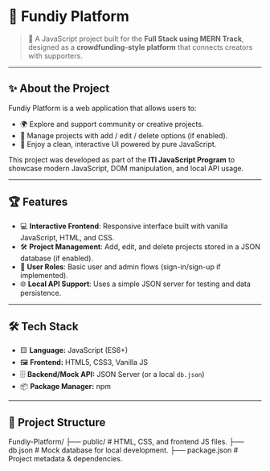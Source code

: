 # 🌟 Fundiy Platform

> 🚀 A JavaScript project built for the **Full Stack using MERN Track**, designed as a **crowdfunding-style platform** that connects creators with supporters.

---

## ✨ About the Project
Fundiy Platform is a web application that allows users to:
- 🌍 Explore and support community or creative projects.
- 📝 Manage projects with add / edit / delete options (if enabled).
- 🎨 Enjoy a clean, interactive UI powered by pure JavaScript.

This project was developed as part of the **ITI JavaScript Program** to showcase modern JavaScript, DOM manipulation, and local API usage.

---

## 🏆 Features
- 💻 **Interactive Frontend**: Responsive interface built with vanilla JavaScript, HTML, and CSS.
- 🛠️ **Project Management**: Add, edit, and delete projects stored in a JSON database (if enabled).
- 🔑 **User Roles**: Basic user and admin flows (sign-in/sign-up if implemented).
- 🌐 **Local API Support**: Uses a simple JSON server for testing and data persistence.

---

## 🛠️ Tech Stack
- 🟨 **Language:** JavaScript (ES6+)
- 🖼️ **Frontend:** HTML5, CSS3, Vanilla JS
- 🗄️ **Backend/Mock API:** JSON Server (or a local `db.json`)
- 📦 **Package Manager:** npm

---

## 📂 Project Structure
Fundiy-Platform/
├── public/ # HTML, CSS, and frontend JS files.
├── db.json # Mock database for local development.
├── package.json # Project metadata & dependencies.
